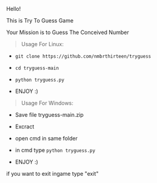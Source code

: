 Hello!

This is Try To Guess Game

Your Mission is to Guess The Conceived Number

> Usage For Linux:
  - ```git clone https://github.com/nmbrthirteen/tryguess```
  - ```cd tryguess-main```
  - ```python tryguess.py```
  
  - ENJOY  :)
    
> Usage For Windows:
  - Save file tryguess-main.zip
  - Excract
  - open cmd in same folder
  - in cmd type ```python tryguess.py```
  
  - ENJOY  :)
  
if you want to exit ingame type "exit"
